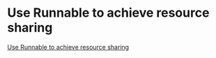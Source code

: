 # Use Runnable to achieve resource sharing
[Use Runnable to achieve resource sharing](https://aiwithcloud.com/2022/09/19/use_runnable_to_achieve_resource_sharing/)